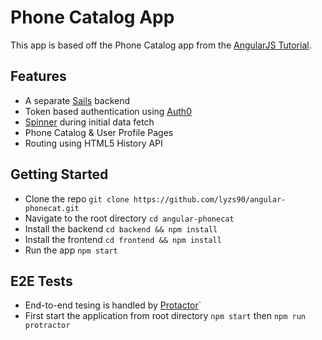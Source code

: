 # Phone Catalog App

This app is based off the Phone Catalog app from the [AngularJS Tutorial](https://docs.angularjs.org/tutorial). 

## Features
- A separate [Sails](http://sailsjs.com/) backend
- Token based authentication using [Auth0](https://auth0.com/)
- [Spinner](https://github.com/Chevtek/angular-spinners) during initial data fetch
- Phone Catalog & User Profile Pages
- Routing using HTML5 History API

## Getting Started
- Clone the repo `git clone https://github.com/lyzs90/angular-phonecat.git`
- Navigate to the root directory `cd angular-phonecat`
- Install the backend `cd backend && npm install`
- Install the frontend `cd frontend && npm install`
- Run the app `npm start`

## E2E Tests
- End-to-end tesing is handled by [Protactor](https://github.com/angular/protractor)`
- First start the application from root directory `npm start` then `npm run protractor`